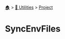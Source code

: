 <!--startTocHeader-->
[🏠](../../README.md) > [🔧 Utilities](../README.md) > [Project](README.md)
# SyncEnvFiles
<!--endTocHeader--

TODO: Write about `SyncEnvFiles`

!--startTocSubTopic-->
<!--endTocSubTopic-->